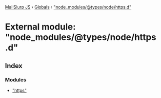 [MailSlurp JS](../README.md) › [Globals](../globals.md) › ["node_modules/@types/node/https.d"](_node_modules__types_node_https_d_.md)

# External module: "node_modules/@types/node/https.d"

## Index

### Modules

* ["https"](_node_modules__types_node_https_d_._https_.md)
